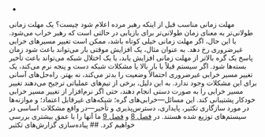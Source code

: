 *  
مهلت زمانی مناسب قبل از اینکه رهبر مرده اعلام شود چیست؟ یک مهلت زمانی طولانی‌تر به معنای زمان
طولانی‌تر برای بازیابی در حالتی است که رهبر خراب می‌شود. با این حال، اگر مهلت زمانی خیلی کوتاه باشد، ممکن است
تغییر مسیرهای خرابی غیرضروری رخ دهد. به عنوان مثال، یک افزایش موقتی بار می‌تواند باعث شود زمان پاسخ یک گره
بالاتر از مهلت زمانی افزایش یابد، یا یک اختلال شبکه می‌تواند باعث تأخیر بسته‌ها شود. اگر سیستم
قبلاً با بار بالا یا مشکلات شبکه دست و پنجه نرم می‌کند، یک تغییر مسیر خرابی غیرضروری احتمالاً
وضعیت را بدتر می‌کند، نه بهتر. راه‌حل‌های آسانی برای این مشکلات وجود ندارد. به این دلیل، برخی از تیم‌های عملیاتی ترجیح می‌دهند
تغییر مسیر خرابی را به صورت دستی انجام دهند، حتی اگر نرم‌افزار از تغییر مسیر خرابی خودکار پشتیبانی کند. این مسائل—خرابی‌های گره؛ شبکه‌های غیرقابل اعتماد؛ و موازنه‌ها در مورد سازگاری تکثیر،
پایداری، دسترس‌پذیری و تأخیر—در واقع مشکلات اساسی در سیستم‌های توزیع شده هستند.
در [فصل 8](ch08.html#ch_distributed) و [فصل 9](ch09.html#ch_consistency) ما آنها را با عمق بیشتری بررسی خواهیم کرد. ## پیاده‌سازی گزارش‌های تکثیر